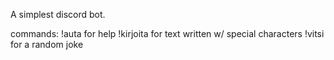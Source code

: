 A simplest discord bot.

commands:
!auta for help
!kirjoita for text written w/ special characters
!vitsi for a random joke
